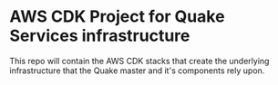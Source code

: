 
# AWS CDK Project for Quake Services infrastructure

This repo will contain the AWS CDK stacks that create the underlying infrastructure that the Quake master and it's components rely upon.

